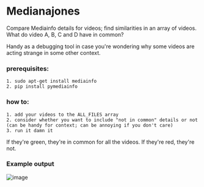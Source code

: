 # Medianajones
Compare Mediainfo details for videos; find similarities in an array of videos. What do video A, B, C and D have in common?

Handy as a debugging tool in case you're wondering why some videos are acting strange in some other context. 

### prerequisites:
    1. sudo apt-get install mediainfo
    2. pip install pymediainfo


### how to:
    1. add your videos to the ALL_FILES array
    2. consider whether you want to include "not in common" details or not (can be handy for context; can be annoying if you don't care)
    3. run it damn it

If they're green, they're in common for all the videos. If they're red, they're not.

### Example output
![image](https://user-images.githubusercontent.com/120788835/215189129-83e4b95c-212c-4b9f-a181-20b2899b8aff.png)
